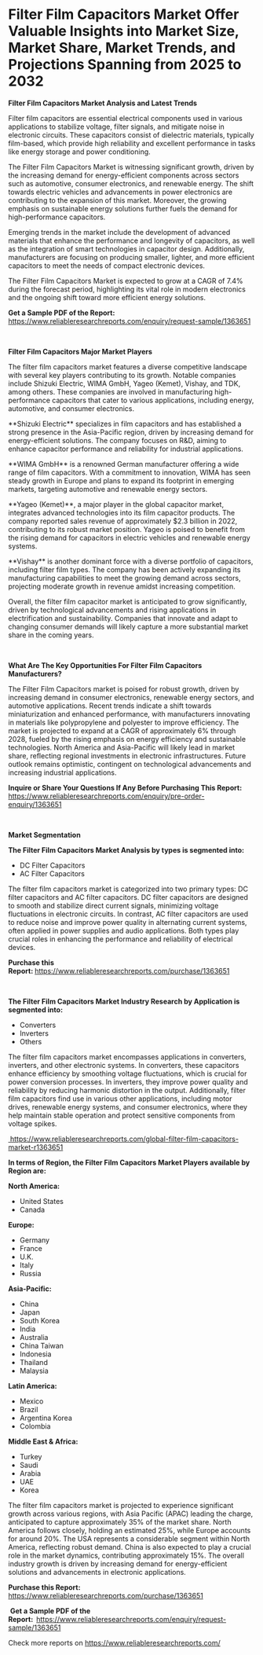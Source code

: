 <p><h1>Filter Film Capacitors Market Offer Valuable Insights into Market Size, Market Share, Market Trends, and Projections Spanning from 2025 to 2032</h1></p><p><strong>Filter Film Capacitors Market Analysis and Latest Trends</strong></p>
<p><p>Filter film capacitors are essential electrical components used in various applications to stabilize voltage, filter signals, and mitigate noise in electronic circuits. These capacitors consist of dielectric materials, typically film-based, which provide high reliability and excellent performance in tasks like energy storage and power conditioning.</p><p>The Filter Film Capacitors Market is witnessing significant growth, driven by the increasing demand for energy-efficient components across sectors such as automotive, consumer electronics, and renewable energy. The shift towards electric vehicles and advancements in power electronics are contributing to the expansion of this market. Moreover, the growing emphasis on sustainable energy solutions further fuels the demand for high-performance capacitors.</p><p>Emerging trends in the market include the development of advanced materials that enhance the performance and longevity of capacitors, as well as the integration of smart technologies in capacitor design. Additionally, manufacturers are focusing on producing smaller, lighter, and more efficient capacitors to meet the needs of compact electronic devices.</p><p>The Filter Film Capacitors Market is expected to grow at a CAGR of 7.4% during the forecast period, highlighting its vital role in modern electronics and the ongoing shift toward more efficient energy solutions.</p></p>
<p><strong>Get a Sample PDF of the Report:&nbsp;</strong> <a href="https://www.reliableresearchreports.com/enquiry/request-sample/1363651?utm_campaign=2146&utm_medium=2&utm_source=Github&utm_content=ia&utm_term=13022025&utm_id=filter-film-capacitors">https://www.reliableresearchreports.com/enquiry/request-sample/1363651</a></p>
<p>&nbsp;</p>
<p><strong>Filter Film Capacitors Major Market Players</strong></p>
<p><p>The filter film capacitors market features a diverse competitive landscape with several key players contributing to its growth. Notable companies include Shizuki Electric, WIMA GmbH, Yageo (Kemet), Vishay, and TDK, among others. These companies are involved in manufacturing high-performance capacitors that cater to various applications, including energy, automotive, and consumer electronics.</p><p>**Shizuki Electric** specializes in film capacitors and has established a strong presence in the Asia-Pacific region, driven by increasing demand for energy-efficient solutions. The company focuses on R&D, aiming to enhance capacitor performance and reliability for industrial applications.</p><p>**WIMA GmbH** is a renowned German manufacturer offering a wide range of film capacitors. With a commitment to innovation, WIMA has seen steady growth in Europe and plans to expand its footprint in emerging markets, targeting automotive and renewable energy sectors.</p><p>**Yageo (Kemet)**, a major player in the global capacitor market, integrates advanced technologies into its film capacitor products. The company reported sales revenue of approximately $2.3 billion in 2022, contributing to its robust market position. Yageo is poised to benefit from the rising demand for capacitors in electric vehicles and renewable energy systems.</p><p>**Vishay** is another dominant force with a diverse portfolio of capacitors, including filter film types. The company has been actively expanding its manufacturing capabilities to meet the growing demand across sectors, projecting moderate growth in revenue amidst increasing competition.</p><p>Overall, the filter film capacitor market is anticipated to grow significantly, driven by technological advancements and rising applications in electrification and sustainability. Companies that innovate and adapt to changing consumer demands will likely capture a more substantial market share in the coming years.</p></p>
<p>&nbsp;</p>
<p><strong>What Are The Key Opportunities For Filter Film Capacitors Manufacturers?</strong></p>
<p><p>The Filter Film Capacitors market is poised for robust growth, driven by increasing demand in consumer electronics, renewable energy sectors, and automotive applications. Recent trends indicate a shift towards miniaturization and enhanced performance, with manufacturers innovating in materials like polypropylene and polyester to improve efficiency. The market is projected to expand at a CAGR of approximately 6% through 2028, fueled by the rising emphasis on energy efficiency and sustainable technologies. North America and Asia-Pacific will likely lead in market share, reflecting regional investments in electronic infrastructures. Future outlook remains optimistic, contingent on technological advancements and increasing industrial applications.</p></p>
<p><strong>Inquire or Share Your Questions If Any Before Purchasing This Report:</strong> <a href="https://www.reliableresearchreports.com/enquiry/pre-order-enquiry/1363651?utm_campaign=2146&utm_medium=2&utm_source=Github&utm_content=ia&utm_term=13022025&utm_id=filter-film-capacitors">https://www.reliableresearchreports.com/enquiry/pre-order-enquiry/1363651</a></p>
<p>&nbsp;</p>
<p><strong>Market Segmentation</strong></p>
<p><strong>The Filter Film Capacitors Market Analysis by types is segmented into:</strong></p>
<p><ul><li>DC Filter Capacitors</li><li>AC Filter Capacitors</li></ul></p>
<p><p>The filter film capacitors market is categorized into two primary types: DC filter capacitors and AC filter capacitors. DC filter capacitors are designed to smooth and stabilize direct current signals, minimizing voltage fluctuations in electronic circuits. In contrast, AC filter capacitors are used to reduce noise and improve power quality in alternating current systems, often applied in power supplies and audio applications. Both types play crucial roles in enhancing the performance and reliability of electrical devices.</p></p>
<p><strong>Purchase this Report:&nbsp;</strong><a href="https://www.reliableresearchreports.com/purchase/1363651?utm_campaign=2146&utm_medium=2&utm_source=Github&utm_content=ia&utm_term=13022025&utm_id=filter-film-capacitors">https://www.reliableresearchreports.com/purchase/1363651</a></p>
<p>&nbsp;</p>
<p><strong>The Filter Film Capacitors Market Industry Research by Application is segmented into:</strong></p>
<p><ul><li>Converters</li><li>Inverters</li><li>Others</li></ul></p>
<p><p>The filter film capacitors market encompasses applications in converters, inverters, and other electronic systems. In converters, these capacitors enhance efficiency by smoothing voltage fluctuations, which is crucial for power conversion processes. In inverters, they improve power quality and reliability by reducing harmonic distortion in the output. Additionally, filter film capacitors find use in various other applications, including motor drives, renewable energy systems, and consumer electronics, where they help maintain stable operation and protect sensitive components from voltage spikes.</p></p>
<p><a href="https://www.reliableresearchreports.com/global-filter-film-capacitors-market-r1363651?utm_campaign=2146&utm_medium=2&utm_source=Github&utm_content=ia&utm_term=13022025&utm_id=filter-film-capacitors">&nbsp;https://www.reliableresearchreports.com/global-filter-film-capacitors-market-r1363651</a></p>
<p><strong>In terms of Region, the Filter Film Capacitors Market Players available by Region are:</strong></p>
<p>
    <p> <strong> North America: </strong>
        <ul>
            <li>United States</li>
            <li>Canada</li>
        </ul>
        </p> 
    <p> <strong> Europe: </strong>
        <ul>
            <li>Germany</li>
            <li>France</li>
            <li>U.K.</li>
            <li>Italy</li>
            <li>Russia</li>
        </ul>
        </p> 
    <p> <strong> Asia-Pacific: </strong>
        <ul>
            <li>China</li>
            <li>Japan</li>
            <li>South Korea</li>
            <li>India</li>
            <li>Australia</li>
            <li>China Taiwan</li>
            <li>Indonesia</li>
            <li>Thailand</li>
            <li>Malaysia</li>
        </ul>
        </p> 
    <p> <strong> Latin America: </strong>
        <ul>
            <li>Mexico</li>
            <li>Brazil</li>
            <li>Argentina Korea</li>
            <li>Colombia</li>
        </ul>
        </p> 
    <p> <strong> Middle East & Africa: </strong>
        <ul>
            <li>Turkey</li>
            <li>Saudi</li>
            <li>Arabia</li>
            <li>UAE</li>
            <li>Korea</li>
        </ul>
    </p>
    </p>
<p><p>The filter film capacitors market is projected to experience significant growth across various regions, with Asia Pacific (APAC) leading the charge, anticipated to capture approximately 35% of the market share. North America follows closely, holding an estimated 25%, while Europe accounts for around 20%. The USA represents a considerable segment within North America, reflecting robust demand. China is also expected to play a crucial role in the market dynamics, contributing approximately 15%. The overall industry growth is driven by increasing demand for energy-efficient solutions and advancements in electronic applications.</p></p>
<p><strong>Purchase this Report: </strong><a href="https://www.reliableresearchreports.com/purchase/1363651?utm_campaign=2146&utm_medium=2&utm_source=Github&utm_content=ia&utm_term=13022025&utm_id=filter-film-capacitors">https://www.reliableresearchreports.com/purchase/1363651</a></p>
<p>&nbsp;<strong>Get a Sample PDF of the Report:&nbsp;&nbsp;</strong><a href="https://www.reliableresearchreports.com/enquiry/request-sample/1363651?utm_campaign=2146&utm_medium=2&utm_source=Github&utm_content=ia&utm_term=13022025&utm_id=filter-film-capacitors">https://www.reliableresearchreports.com/enquiry/request-sample/1363651</a></p>
<p><strong></strong></p>
<p>Check more reports on <a href="https://www.reliableresearchreports.com/?utm_campaign=2146&utm_medium=2&utm_source=Github&utm_content=ia&utm_term=13022025&utm_id=filter-film-capacitors">https://www.reliableresearchreports.com/</a></p>